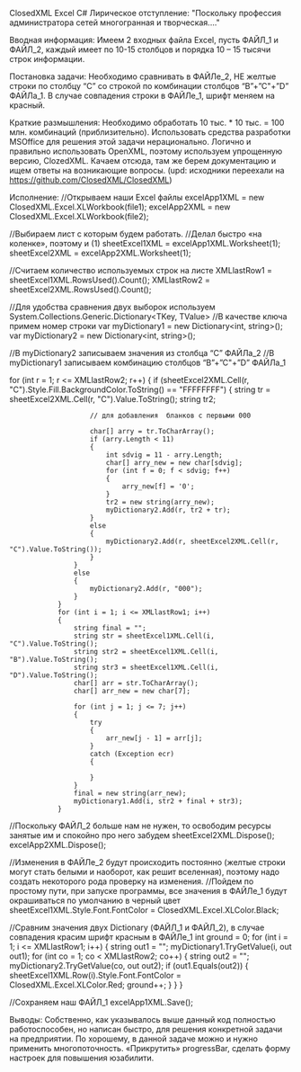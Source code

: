 ClosedXML Excel C#
Лирическое отступление:
"Поскольку профессия администратора сетей многогранная и творческая...."

Вводная информация:
Имеем 2 входных файла Excel, пусть ФАЙЛ_1 и ФАЙЛ_2, каждый имеет по 10-15 столбцов и порядка 10 – 15 тысячи строк информации.

Постановка задачи:
Необходимо сравнивать в ФАЙЛе_2, НЕ желтые строки по столбцу “С” со строкой по комбинации столбцов “B”+”C"+”D” ФАЙЛа_1. В случае совпадения строки в ФАЙЛе_1, шрифт меняем на красный.

Краткие размышления:
Необходимо обработать 10 тыс. * 10 тыс. = 100 млн. комбинаций (приблизительно).
Использовать средства разработки MSOffice для решения этой задачи нерационально.
Логично и правильно использовать OpenXML, поэтому используем упрощенную версию, ClozedXML. 
Качаем отсюда, там же берем документацию и ищем ответы на возникающие вопросы. (upd: исходники переехали на https://github.com/ClosedXML/ClosedXML)


Исполнение:
//Открываем наши Excel файлы
excelApp1XML = new ClosedXML.Excel.XLWorkbook(file1);
excelApp2XML = new ClosedXML.Excel.XLWorkbook(file2);

//Выбираем лист с которым будем работать.
//Делал быстро «на коленке», поэтому и (1)
sheetExcel1XML = excelApp1XML.Worksheet(1);
sheetExcel2XML = excelApp2XML.Worksheet(1);

//Считаем количество используемых строк на листе
XMLlastRow1 = sheetExcel1XML.RowsUsed().Count();
XMLlastRow2 = sheetExcel2XML.RowsUsed().Count();

//Для удобства сравнения двух выборок используем System.Collections.Generic.Dictionary<TKey, TValue>
//В качестве ключа примем номер строки
 var myDictionary1 = new Dictionary<int, string>();
 var myDictionary2 = new Dictionary<int, string>();

//В myDictionary2 записываем значения из столбца “C” ФАЙЛа_2
//В myDictionary1 записываем комбинацию столбцов “B”+”C"+”D” ФАЙЛа_1
             
 for (int r = 1; r <= XMLlastRow2; r++)
                {
                    if (sheetExcel2XML.Cell(r, "C").Style.Fill.BackgroundColor.ToString() == "FFFFFFFF")
                    {
                        string tr = sheetExcel2XML.Cell(r, "C").Value.ToString();
                        string tr2;

                        // для добавления  бланков с первыми 000

                        char[] arry = tr.ToCharArray();
                        if (arry.Length < 11)
                        {
                            int sdvig = 11 - arry.Length;
                            char[] arry_new = new char[sdvig];
                            for (int f = 0; f < sdvig; f++)
                            {
                                arry_new[f] = '0';
                            }
                            tr2 = new string(arry_new);
                            myDictionary2.Add(r, tr2 + tr);
                        }
                        else
                        {
                            myDictionary2.Add(r, sheetExcel2XML.Cell(r, "C").Value.ToString());
                        }
                    }
                    else
                    {
                        myDictionary2.Add(r, "000");
                    }
                }
                for (int i = 1; i <= XMLlastRow1; i++)
                {
                    string final = "";
                    string str = sheetExcel1XML.Cell(i, "C").Value.ToString();
                    string str2 = sheetExcel1XML.Cell(i, "B").Value.ToString();
                    string str3 = sheetExcel1XML.Cell(i, "D").Value.ToString();
                    char[] arr = str.ToCharArray();
                    char[] arr_new = new char[7];

                    for (int j = 1; j <= 7; j++)
                    {
                        try
                        {
                            arr_new[j - 1] = arr[j];
                        }
                        catch (Exception ecr)
                        {

                        }
                    }
                    final = new string(arr_new);
                    myDictionary1.Add(i, str2 + final + str3);
                }
//Поскольку ФАЙЛ_2 больше нам не нужен, то освободим ресурсы занятые им и спокойно про него забудем
sheetExcel2XML.Dispose();
excelApp2XML.Dispose();

//Изменения в ФАЙЛе_2 будут происходить постоянно (желтые строки могут стать белыми и наоборот, как решит вселенная), поэтому надо создать некоторого рода проверку на изменения.
//Пойдем по простому пути, при запуске программы, все значения в ФАЙЛе_1 будут окрашиваться по умолчанию в черный цвет
sheetExcel1XML.Style.Font.FontColor = ClosedXML.Excel.XLColor.Black;

//Сравним значения двух Dictionary (ФАЙЛ_1 и ФАЙЛ_2), в случае совпадения  красим шрифт красным в ФАЙЛе_1
       int ground = 0;
                for (int i = 1; i <= XMLlastRow1; i++)
                {
                    string out1 = "";
                    myDictionary1.TryGetValue(i, out out1);
                    for (int co = 1; co < XMLlastRow2; co++)
                    {
                        string out2 = "";
                        myDictionary2.TryGetValue(co, out out2);
                        if (out1.Equals(out2))
                        {
                            sheetExcel1XML.Row(i).Style.Font.FontColor = ClosedXML.Excel.XLColor.Red;
                            ground++;
                        }
                    }
                }

//Сохраняем наш ФАЙЛ_1
excelApp1XML.Save();

Выводы:
Собственно, как указывалось выше данный код полностью работоспособен, но написан быстро, для решения конкретной задачи на предприятии.
По хорошему, в данной задаче можно и нужно применить многопоточность. «Прикрутить» progressBar, сделать форму настроек для повышения юзабилити.
